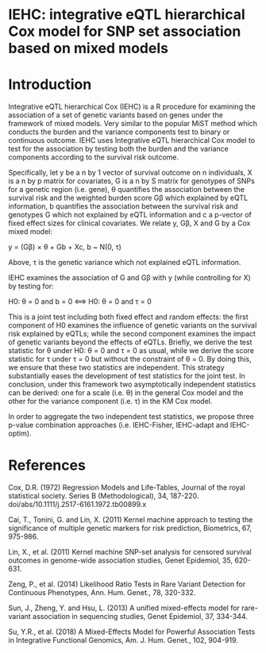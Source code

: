 # IEHC: integrative eQTL hierarchical Cox model for SNP set association based on mixed models
# Introduction
Integrative eQTL hierarchical Cox (IEHC) is a R procedure for examining the association of a set of genetic variants based on genes under the framework of mixed models. Very similar to the popular MiST method which conducts the burden and the variance components test to binary or continuous outcome. IEHC uses Integrative eQTL hierarchical Cox model to test for the association by testing both the burden and the variance components according to the survival risk outcome. 

Specifically, let y be a n by 1 vector of survival outcome on n individuals, X is a n by p matrix for covariates, G is a n by S matrix for genotypes of SNPs for a genetic region (i.e. gene), θ quantifies the association between the survival risk and the weighted burden score Gβ which explained by eQTL information, b quantifies the association between the survival risk and genotypes G which not explained by eQTL information and c a p-vector of fixed effect sizes for clinical covariates. We relate y, Gβ, X and G by a Cox mixed model:

y = (Gβ) × θ + Gb + Xc, b ~ N(0, τ)

Above, τ is the genetic variance which not explained eQTL information.

IEHC examines the association of G and Gβ with y (while controlling for X) by testing for:

H0: θ = 0 and b = 0 <==> H0: θ = 0 and τ = 0

This is a joint test including both fixed effect and random effects: the first component of H0 examines the influence of genetic variants on the survival risk explained by eQTLs; while the second component examines the impact of genetic variants beyond the effects of eQTLs. Briefly, we derive the test statistic for θ under H0: θ = 0 and τ = 0 as usual, while we derive the score statistic for τ under τ = 0 but without the constraint of θ = 0. By doing this, we ensure that these two statistics are independent. This strategy substantially eases the development of test statistics for the joint test. In conclusion, under this framework two asymptotically independent statistics can be derived: one for a scale (i.e. θ) in the general Cox model and the other for the variance component (i.e. τ) in the KM Cox model.

In order to aggregate the two independent test statistics, we propose three p-value combination approaches (i.e. IEHC-Fisher, IEHC-adapt and IEHC-optim).

# References
Cox, D.R. (1972) Regression Models and Life-Tables, Journal of the royal statistical society. Series B (Methodological), 34, 187-220. doi/abs/10.1111/j.2517-6161.1972.tb00899.x

Cai, T., Tonini, G. and Lin, X. (2011) Kernel machine approach to testing the significance of multiple genetic markers for risk prediction, Biometrics, 67, 975-986.

Lin, X., et al. (2011) Kernel machine SNP-set analysis for censored survival outcomes in genome-wide association studies, Genet Epidemiol, 35, 620-631.

Zeng, P., et al. (2014) Likelihood Ratio Tests in Rare Variant Detection for Continuous Phenotypes, Ann. Hum. Genet., 78, 320-332.

Sun, J., Zheng, Y. and Hsu, L. (2013) A unified mixed-effects model for rare-variant association in sequencing studies, Genet Epidemiol, 37, 334-344.

Su, Y.R., et al. (2018) A Mixed-Effects Model for Powerful Association Tests in Integrative Functional Genomics, Am. J. Hum. Genet., 102, 904-919.

